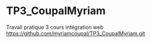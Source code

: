 # TP3_CoupalMyriam
Travail pratique 3 cours intégration web
https://github.com/myriamcoupal/TP3_CoupalMyriam.git

